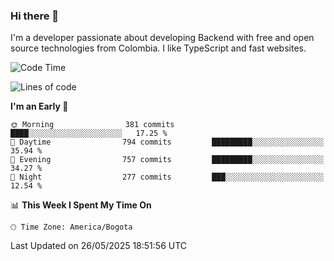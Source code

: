 ### Hi there 👋

I'm a developer passionate about developing Backend with free and open source technologies from Colombia. I like TypeScript and fast websites.

<!--START_SECTION:waka-->
![Code Time](http://img.shields.io/badge/Code%20Time-5%2C357%20hrs%2019%20mins-blue)

![Lines of code](https://img.shields.io/badge/From%20Hello%20World%20I%27ve%20Written-5.1%20million%20lines%20of%20code-blue)

**I'm an Early 🐤** 

```text
🌞 Morning                381 commits         ████░░░░░░░░░░░░░░░░░░░░░   17.25 % 
🌆 Daytime                794 commits         █████████░░░░░░░░░░░░░░░░   35.94 % 
🌃 Evening                757 commits         █████████░░░░░░░░░░░░░░░░   34.27 % 
🌙 Night                  277 commits         ███░░░░░░░░░░░░░░░░░░░░░░   12.54 % 
```


📊 **This Week I Spent My Time On** 

```text
🕑︎ Time Zone: America/Bogota
```


 Last Updated on 26/05/2025 18:51:56 UTC
<!--END_SECTION:waka-->
